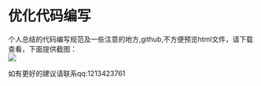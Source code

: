 # 优化代码编写
个人总结的代码编写规范及一些注意的地方,github,不方便预览html文件，请下载查看，下面提供截图：   
 ![](https://github.com/shiyuan17/CodingStandards/blob/master/code.png)   
   
如有更好的建议请联系qq:1213423761